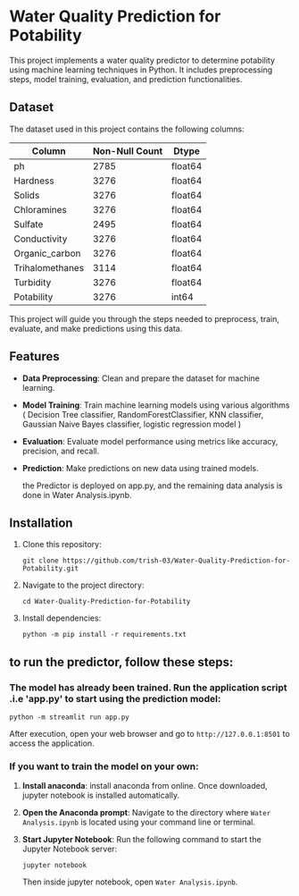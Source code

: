 # Water Quality Prediction for Potability

This project implements a water quality predictor to determine potability using machine learning techniques in Python. It includes preprocessing steps, model training, evaluation, and prediction functionalities.

## Dataset

The dataset used in this project contains the following columns:

| Column          | Non-Null Count | Dtype   |
| --------------- | -------------- | ------- |
| ph              | 2785           | float64 |
| Hardness        | 3276           | float64 |
| Solids          | 3276           | float64 |
| Chloramines     | 3276           | float64 |
| Sulfate         | 2495           | float64 |
| Conductivity    | 3276           | float64 |
| Organic_carbon  | 3276           | float64 |
| Trihalomethanes | 3114           | float64 |
| Turbidity       | 3276           | float64 |
| Potability      | 3276           | int64   |

This project will guide you through the steps needed to preprocess, train, evaluate, and make predictions using this data.

## Features

- **Data Preprocessing**: Clean and prepare the dataset for machine learning.
- **Model Training**: Train machine learning models using various algorithms ( Decision Tree classifier, RandomForestClassifier, KNN classifier, Gaussian Naive Bayes classifier, logistic regression model )
- **Evaluation**: Evaluate model performance using metrics like accuracy, precision, and recall.
- **Prediction**: Make predictions on new data using trained models.

  the Predictor is deployed on app.py, and the remaining data analysis is done in Water Analysis.ipynb.

## Installation

1. Clone this repository:

   ```
   git clone https://github.com/trish-03/Water-Quality-Prediction-for-Potability.git
   ```

2. Navigate to the project directory:

   ```
   cd Water-Quality-Prediction-for-Potability
   ```

3. Install dependencies:
   ```
   python -m pip install -r requirements.txt
   ```

## to run the predictor, follow these steps:

### The model has already been trained. Run the application script .i.e 'app.py' to start using the prediction model:

```
python -m streamlit run app.py
```

After execution, open your web browser and go to `http://127.0.0.1:8501` to access the application.

### If you want to train the model on your own:

1. **Install anaconda**: install anaconda from online. Once downloaded, jupyter notebook is installed automatically.

2. **Open the Anaconda prompt**: Navigate to the directory where `Water Analysis.ipynb` is located using your command line or terminal.

3. **Start Jupyter Notebook**: Run the following command to start the Jupyter Notebook server:
   ```
   jupyter notebook
   ```
   Then inside jupyter notebook, open `Water Analysis.ipynb`.
